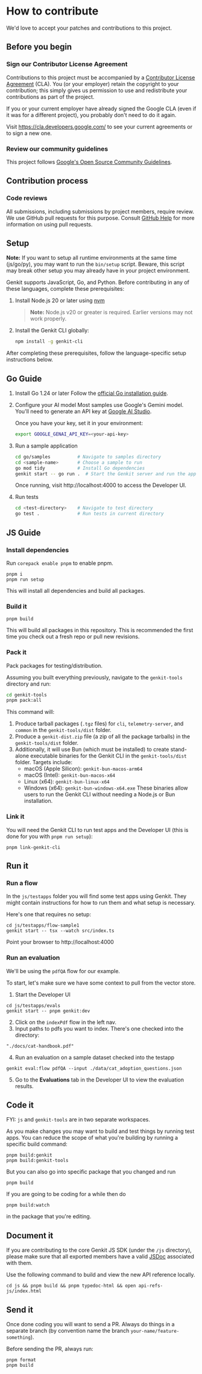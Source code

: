 # How to contribute

We'd love to accept your patches and contributions to this project.

## Before you begin

### Sign our Contributor License Agreement

Contributions to this project must be accompanied by a
[Contributor License Agreement](https://cla.developers.google.com/about) (CLA).
You (or your employer) retain the copyright to your contribution; this simply
gives us permission to use and redistribute your contributions as part of the
project.

If you or your current employer have already signed the Google CLA (even if it
was for a different project), you probably don't need to do it again.

Visit <https://cla.developers.google.com/> to see your current agreements or to
sign a new one.

### Review our community guidelines

This project follows
[Google's Open Source Community Guidelines](https://opensource.google/conduct/).

## Contribution process

### Code reviews

All submissions, including submissions by project members, require review. We
use GitHub pull requests for this purpose. Consult
[GitHub Help](https://help.github.com/articles/about-pull-requests/) for more
information on using pull requests.

## Setup

**Note:** If you want to setup all runtime environments at the same time
(js/go/py), you may want to run the `bin/setup` script. Beware, this script may
break other setup you may already have in your project environment.

Genkit supports JavaScript, Go, and Python. Before contributing in any of these languages, complete these prerequisites:

1. Install Node.js 20 or later using [nvm](https://nodejs.org/en/download)

   > **Note:** Node.js v20 or greater is required. Earlier versions may not work properly.

2. Install the Genkit CLI globally:
   ```bash
   npm install -g genkit-cli
   ```

After completing these prerequisites, follow the language-specific setup instructions below.

## Go Guide

1. Install Go 1.24 or later
   Follow the [official Go installation guide](https://golang.org/doc/install).

2. Configure your AI model
   Most samples use Google's Gemini model. You'll need to generate an API key at [Google AI Studio](https://aistudio.google.com/app/apikey).

   Once you have your key, set it in your environment:

   ```bash
   export GOOGLE_GENAI_API_KEY=<your-api-key>
   ```

3. Run a sample application

   ```bash
   cd go/samples          # Navigate to samples directory
   cd <sample-name>       # Choose a sample to run
   go mod tidy            # Install Go dependencies
   genkit start -- go run .  # Start the Genkit server and run the application
   ```

   Once running, visit http://localhost:4000 to access the Developer UI.

4. Run tests
   ```bash
   cd <test-directory>    # Navigate to test directory
   go test .              # Run tests in current directory
   ```

## JS Guide

### Install dependencies

Run `corepack enable pnpm` to enable pnpm.

```
pnpm i
pnpm run setup
```

This will install all dependencies and build all packages.

### Build it

```
pnpm build
```

This will build all packages in this repository. This is recommended the first time you check out a fresh repo or pull new revisions.

### Pack it

Pack packages for testing/distribution.

Assuming you built everything previously, navigate to the `genkit-tools` directory and run:

```bash
cd genkit-tools
pnpm pack:all
```

This command will:

1.  Produce tarball packages (`.tgz` files) for `cli`, `telemetry-server`, and `common` in the `genkit-tools/dist` folder.
2.  Produce a `genkit-dist.zip` file (a zip of all the package tarballs) in the `genkit-tools/dist` folder.
3.  Additionally, it will use Bun (which must be installed) to create stand-alone executable binaries for the Genkit CLI in the `genkit-tools/dist` folder. Targets include:
    - macOS (Apple Silicon): `genkit-bun-macos-arm64`
    - macOS (Intel): `genkit-bun-macos-x64`
    - Linux (x64): `genkit-bun-linux-x64`
    - Windows (x64): `genkit-bun-windows-x64.exe`
      These binaries allow users to run the Genkit CLI without needing a Node.js or Bun installation.

### Link it

You will need the Genkit CLI to run test apps and the Developer UI (this is done for you with `pnpm run setup`):

```
pnpm link-genkit-cli
```

## Run it

### Run a flow

In the `js/testapps` folder you will find some test apps using Genkit. They might contain instructions for how to run them and what setup is necessary.

Here's one that requires no setup:

```
cd js/testapps/flow-sample1
genkit start -- tsx --watch src/index.ts
```

Point your browser to http://localhost:4000

### Run an evaluation

We'll be using the `pdfQA` flow for our example.

To start, let's make sure we have some context to pull from the vector store.

1. Start the Developer UI

```
cd js/testapps/evals
genkit start -- pnpm genkit:dev
```

2. Click on the `indexPdf` flow in the left nav.
3. Input paths to pdfs you want to index. There's one checked into the directory:

```
"./docs/cat-handbook.pdf"
```

4. Run an evaluation on a sample dataset checked into the testapp

```
genkit eval:flow pdfQA --input ./data/cat_adoption_questions.json
```

5. Go to the **Evaluations** tab in the Developer UI to view the evaluation results.

## Code it

FYI: `js` and `genkit-tools` are in two separate workspaces.

As you make changes you may want to build and test things by running test apps.
You can reduce the scope of what you're building by running a specific build command:

```
pnpm build:genkit
pnpm build:genkit-tools
```

But you can also go into specific package that you changed and run

```
pnpm build
```

If you are going to be coding for a while then do

```
pnpm build:watch
```

in the package that you're editing.

## Document it

If you are contributing to the core Genkit JS SDK (under the `/js` directory), please make sure that all exported members have a valid [JSDoc](https://www.typescriptlang.org/docs/handbook/jsdoc-supported-types.html) associated with them.

Use the following command to build and view the new API reference locally.

```
cd js && pnpm build && pnpm typedoc-html && open api-refs-js/index.html
```

## Send it

Once done coding you will want to send a PR. Always do things in a separate branch (by convention name the branch `your-name/feature-something`).

Before sending the PR, always run:

```
pnpm format
pnpm build
```
